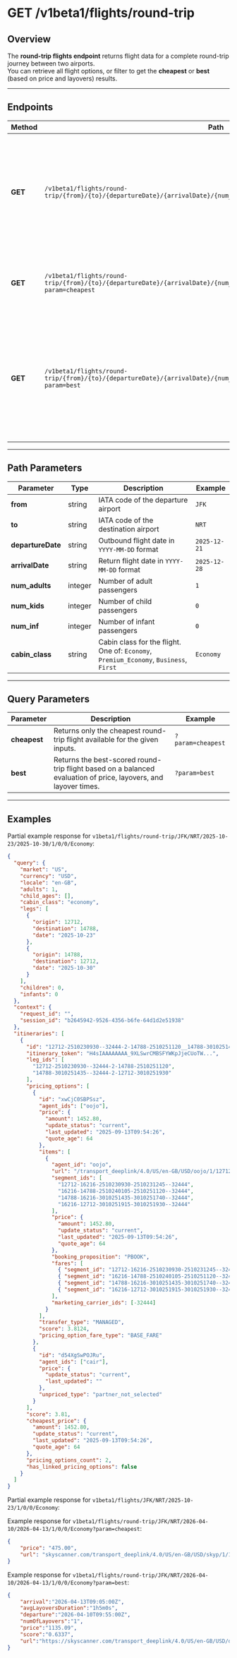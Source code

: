 # GET /v1beta1/flights/round-trip

## Overview

The **round-trip flights endpoint** returns flight data for a complete round-trip journey between two airports.  
You can retrieve all flight options, or filter to get the **cheapest** or **best** (based on price and layovers) results.

---

## Endpoints

| Method | Path                                                                                                                                                      | Description |
|--------|-----------------------------------------------------------------------------------------------------------------------------------------------------------|-------------|
| **GET** | `/v1beta1/flights/round-trip/{from}/{to}/{departureDate}/{arrivalDate}/{num_adults}/{num_kids}/{num_inf}/{cabin_class}` | Returns detailed information about round-trip flights, including price, duration, layovers, and other flight details. |
| **GET** | `/v1beta1/flights/round-trip/{from}/{to}/{departureDate}/{arrivalDate}/{num_adults}/{num_kids}/{num_inf}/{cabin_class}?param=cheapest` | Returns the cheapest available round-trip flight for the given inputs. |
| **GET** | `/v1beta1/flights/round-trip/{from}/{to}/{departureDate}/{arrivalDate}/{num_adults}/{num_kids}/{num_inf}/{cabin_class}?param=best` | Returns the best-scored round-trip flight based on a combination of price, number of layovers, and average layover time. |

---

## Path Parameters

| Parameter | Type | Description | Example |
|------------|------|-------------|----------|
| **from** | string | IATA code of the departure airport | `JFK` |
| **to** | string | IATA code of the destination airport | `NRT` |
| **departureDate** | string | Outbound flight date in `YYYY-MM-DD` format | `2025-12-21` |
| **arrivalDate** | string | Return flight date in `YYYY-MM-DD` format | `2025-12-28` |
| **num_adults** | integer | Number of adult passengers | `1` |
| **num_kids** | integer | Number of child passengers | `0` |
| **num_inf** | integer | Number of infant passengers | `0` |
| **cabin_class** | string | Cabin class for the flight. One of: `Economy`, `Premium_Economy`, `Business`, `First` | `Economy` |

---

## Query Parameters

| Parameter | Description | Example |
|------------|-------------|----------|
| **cheapest** | Returns only the cheapest round-trip flight available for the given inputs. | `?param=cheapest` |
| **best** | Returns the best-scored round-trip flight based on a balanced evaluation of price, layovers, and layover times. | `?param=best` |

---

## Examples


Partial example response for `v1beta1/flights/round-trip/JFK/NRT/2025-10-23/2025-10-30/1/0/0/Economy`:

```json
{
  "query": {
    "market": "US",
    "currency": "USD",
    "locale": "en-GB",
    "adults": 1,
    "child_ages": [],
    "cabin_class": "economy",
    "legs": [
      {
        "origin": 12712,
        "destination": 14788,
        "date": "2025-10-23"
      },
      {
        "origin": 14788,
        "destination": 12712,
        "date": "2025-10-30"
      }
    ],
    "children": 0,
    "infants": 0
  },
  "context": {
    "request_id": "",
    "session_id": "b2645942-9526-4356-b6fe-64d1d2e51938"
  },
  "itineraries": [
    {
      "id": "12712-2510230930--32444-2-14788-2510251120__14788-3010251435--32444-2-12712-3010251930",
      "itinerary_token": "H4sIAAAAAAAA_9XLSwrCMBSFYWKpJjeCUoTW...",
      "leg_ids": [
        "12712-2510230930--32444-2-14788-2510251120",
        "14788-3010251435--32444-2-12712-3010251930"
      ],
      "pricing_options": [
        {
          "id": "xwCjC0SBPSsz",
          "agent_ids": ["oojo"],
          "price": {
            "amount": 1452.80,
            "update_status": "current",
            "last_updated": "2025-09-13T09:54:26",
            "quote_age": 64
          },
          "items": [
            {
              "agent_id": "oojo",
              "url": "/transport_deeplink/4.0/US/en-GB/USD/oojo/1/12712.14788.2025-10-23,14788.12712.2025-10-30/air/trava/flights?...",
              "segment_ids": [
                "12712-16216-2510230930-2510231245--32444",
                "16216-14788-2510240105-2510251120--32444",
                "14788-16216-3010251435-3010251740--32444",
                "16216-12712-3010251915-3010251930--32444"
              ],
              "price": {
                "amount": 1452.80,
                "update_status": "current",
                "last_updated": "2025-09-13T09:54:26",
                "quote_age": 64
              },
              "booking_proposition": "PBOOK",
              "fares": [
                { "segment_id": "12712-16216-2510230930-2510231245--32444" },
                { "segment_id": "16216-14788-2510240105-2510251120--32444" },
                { "segment_id": "14788-16216-3010251435-3010251740--32444" },
                { "segment_id": "16216-12712-3010251915-3010251930--32444" }
              ],
              "marketing_carrier_ids": [-32444]
            }
          ],
          "transfer_type": "MANAGED",
          "score": 3.8124,
          "pricing_option_fare_type": "BASE_FARE"
        },
        {
          "id": "d54XgSwPOJRu",
          "agent_ids": ["cair"],
          "price": {
            "update_status": "current",
            "last_updated": ""
          },
          "unpriced_type": "partner_not_selected"
        }
      ],
      "score": 3.81,
      "cheapest_price": {
        "amount": 1452.80,
        "update_status": "current",
        "last_updated": "2025-09-13T09:54:26",
        "quote_age": 64
      },
      "pricing_options_count": 2,
      "has_linked_pricing_options": false
    }
  ]
}

```

Partial example response for `v1beta1/flights/JFK/NRT/2025-10-23/1/0/0/Economy`:

Example response for `v1beta1/flights/round-trip/JFK/NRT/2026-04-10/2026-04-13/1/0/0/Economy?param=cheapest`:
```json
{
    "price": "475.00",
    "url": "skyscanner.com/transport_deeplink/4.0/US/en-GB/USD/skyp/1/12712.14788.2025-10-23/air/trava/flights?itinerary=flight|-32289|3237|12712|2025-10-23T06:59|13411|2025-10-23T09:34|335|-|-|-;flight|-32289|3291|13411|2025-10-23T10:50|13416|2025-10-23T12:14|84|-|-|-;flight|-30816|23|13416|2025-10-24T10:25|14788|2025-10-25T14:10|705|-|X|-&carriers=-32289,-30816&operators=-32289;-32289;-30816&passengers=1&channel=website&cabin_class=economy&fps_session_id=b2645942-9526-4356-b6fe-64d1d2e51938&ticket_price=475.00&is_npt=false&is_multipart=false&client_id=skyscanner_website&q_ids=H4sIAAAAAAAA_-OS4mIpzq4sEGLmWJEsxcxxpFih4cHT42xGTAqMAHJBFJkcAAAA|-551467528571022490|2&q_sources=JACQUARD&commercial_filters=false&q_datetime_utc=2025-09-13T06:47:57&transfer_protection=protected&pqid=true&fare_type=base_fare"
}
```

Example response for `v1beta1/flights/round-trip/JFK/NRT/2026-04-10/2026-04-13/1/0/0/Economy?param=best`:

```json
{
    "arrival":"2026-04-13T09:05:00Z",
    "avgLayoversDuration":"1h5m0s",
    "departure":"2026-04-10T09:55:00Z",
    "numOfLayovers":"1",
    "price":"1135.09",
    "score":"0.6337",
    "url":"https://skyscanner.com/transport_deeplink/4.0/US/en-GB/USD/dela/2/13554.12712.2026-04-10,12712.13554.2026-04-12/air/airli/flights?itinerary=flight|-32385|9596|13554|2026-04-10T09:55|9451|2026-04-10T12:20|85|UY58DBLA|E|BASIC-ECONOMY;flight|-32385|9348|9451|2026-04-10T13:25|12712|2026-04-10T15:25|480|UY58DBLA|E|BASIC-ECONOMY,flight|-32385|5923|12712|2026-04-12T21:00|13554|2026-04-13T09:05|425|VY9EDBLA|E|BASIC-ECONOMY\u0026carriers=-32385\u0026operators=-32132;-32132,-31697\u0026passengers=1\u0026channel=website\u0026cabin_class=economy\u0026fps_session_id=3b5d8704-5786-432c-9902-a40d0d6905fb\u0026ticket_price=1135.09\u0026is_npt=false\u0026is_multipart=false\u0026client_id=skyscanner_website\u0026q_ids=H4sIAAAAAAAA_-NS4GJJSc1JFGLm-JQpxcyxIlmh4feDc2waDQdfn2MzYlJgBABurHFtIgAAAA|-6230831681541745832|2\u0026q_sources=JACQUARD\u0026commercial_filters=false\u0026q_datetime_utc=2025-10-01T19:00:53\u0026pqid=false\u0026fare_type=base_fare"
}
```